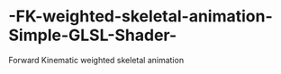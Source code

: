 # -FK-weighted-skeletal-animation-Simple-GLSL-Shader-
Forward Kinematic weighted skeletal animation
